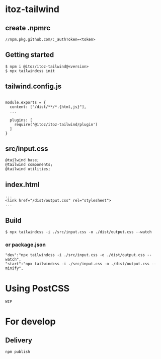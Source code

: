 # itoz-tailwind



## create .npmrc
```
//npm.pkg.github.com/:_authToken=<token>
```
## Getting started

```
$ npm i @itoz/itoz-tailwind@<version>
$ npx tailwindcss init
```

## tailwind.config.js
```

module.exports = {
  content: ["/dist/**/*.{html,js}"],
  ...

  plugins: [
    require('@itoz/itoz-tailwind/plugin')
  ]
}
```

## src/input.css
```
@tailwind base;
@tailwind components;
@tailwind utilities;
```

## index.html
```
...
<link href="/dist/output.css" rel="stylesheet">
...
```

## Build


```
$ npx tailwindcss -i ./src/input.css -o ./dist/output.css --watch

```
### or package.json
```
"dev":"npx tailwindcss -i ./src/input.css -o ./dist/output.css --watch",
"start":"npx tailwindcss -i ./src/input.css -o ./dist/output.css --minify",
```


# Using PostCSS
```
WIP
```
# For develop

## Delivery
```
npm publish
```

## 
